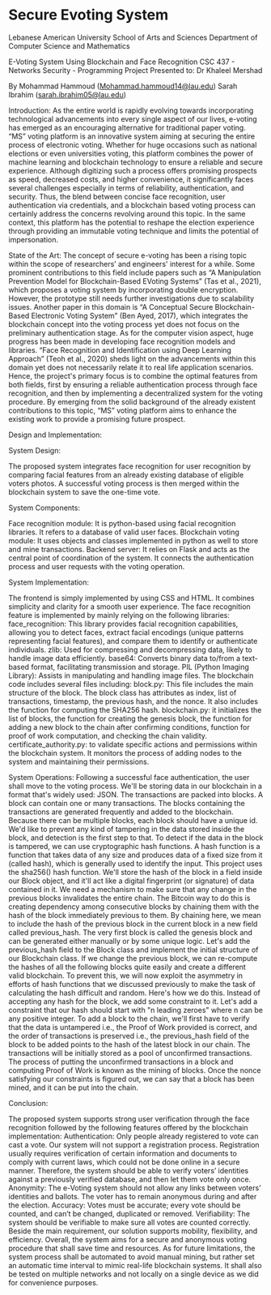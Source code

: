 # Secure Evoting System

 

 Lebanese American University
School of Arts and Sciences
Department of Computer Science and Mathematics

E-Voting System Using Blockchain and Face Recognition
CSC 437 - Networks Security - Programming Project
Presented to: Dr Khaleel Mershad

By
Mohammad Hammoud (Mohammad.hammoud14@lau.edu) 
Sarah Ibrahim (sarah.ibrahim05@lau.edu)















Introduction:
As the entire world is rapidly evolving towards incorporating technological advancements into every single aspect of our lives, e-voting has emerged as an encouraging alternative for traditional paper voting. “MS” voting platform is an innovative system aiming at securing the entire process of electronic voting. Whether for huge occasions such as national elections or even universities voting, this platform combines the power of machine learning and blockchain technology to ensure a reliable and secure experience. Although digitizing such a process offers promising prospects as speed, decreased costs, and higher convenience, it significantly faces several challenges especially in terms of reliability, authentication, and security. Thus, the blend between concise face recognition, user authentication via credentials, and a blockchain based voting process can certainly address the concerns revolving around this topic. In the same context, this platform has the potential to reshape the election experience through providing an immutable voting technique and limits the potential of impersonation. 

State of the Art:
The concept of secure e-voting has been a rising topic within the scope of researchers’ and engineers' interest for a while. Some prominent contributions to this field include papers such as “A Manipulation Prevention Model for Blockchain-Based EVoting Systems” (Tas et al., 2021), which proposes a voting system by incorporating double encryption. However, the prototype still needs further investigations due to scalability issues. Another paper in this domain is “A Conceptual Secure Blockchain-Based Electronic Voting System” (Ben Ayed, 2017), which integrates the blockchain concept into the voting process yet does not focus on the preliminary authentication stage. As for the computer vision aspect, huge progress has been made in developing face recognition models and libraries. “Face Recognition and Identification using Deep Learning Approach” (Teoh et al., 2020) sheds light on the advancements within this domain yet does not necessarily relate it to real life application scenarios. Hence, the project's primary focus is to combine the optimal features from both fields, first by ensuring a reliable authentication process through face recognition, and then by implementing a decentralized system for the voting procedure. By emerging from the solid background of the already existent contributions to this topic, “MS” voting platform aims to enhance the existing work to provide a promising future prospect.








Design and Implementation:

System Design:


The proposed system integrates face recognition for user recognition by comparing facial features from an already existing database of eligible voters photos. A successful voting process is then merged within the blockchain system to save the one-time vote.


System Components:

Face recognition module:
It is python-based using facial recognition libraries. It refers to a database of valid user faces.
Blockchain voting module: 
It uses objects and classes implemented in python as well to store and mine transactions.
Backend server:
It relies on Flask and acts as the central point of coordination of the system. It connects the authentication process and user requests with the voting operation.


System Implementation:

The frontend is simply implemented by using CSS and HTML. It combines simplicity and clarity for a smooth user experience.
The face recognition feature is implemented by mainly relying on the following libraries:
face_recognition: This library provides facial recognition capabilities, allowing you to detect faces, extract facial encodings (unique patterns representing facial features), and compare them to identify or authenticate individuals.
zlib: Used for compressing and decompressing data, likely to handle image data efficiently.
base64: Converts binary data to/from a text-based format, facilitating transmission and storage.
PIL (Python Imaging Library): Assists in manipulating and handling image files.
The blockchain code includes several files including:
block.py: This file includes the main structure of the block. The block class has attributes as index, list of transactions, timestamp, the previous hash, and the nonce. It also includes the function for computing the SHA256 hash.
blockchain.py: it initializes the list of blocks, the function for creating the genesis block, the function for adding a new block to the chain after confirming conditions, function for proof of work computation, and checking the chain validity.
certificate_authority.py: to validate specific actions and permissions within the blockchain system. It monitors the process of adding nodes to the system and maintaining their permissions.


System Operations:
Following a successful face authentication, the user shall move to the voting process. We'll be storing data in our blockchain in a format that's widely used: JSON. 
The transactions are packed into blocks. A block can contain one or many transactions. The blocks containing the transactions are generated frequently and added to the blockchain. Because there can be multiple blocks, each block should have a unique id.
We'd like to prevent any kind of tampering in the data stored inside the block, and detection is the first step to that. To detect if the data in the block is tampered, we can use cryptographic hash functions.
A hash function is a function that takes data of any size and produces data of a fixed size from it (called hash), which is generally used to identify the input. This project uses the sha256() hash function. We'll store the hash of the block in a field inside our Block object, and it'll act like a digital fingerprint (or signature) of data contained in it.
We need a mechanism to make sure that any change in the previous blocks invalidates the entire chain. The Bitcoin way to do this is creating dependency among consecutive blocks by chaining them with the hash of the block immediately previous to them. By chaining here, we mean to include the hash of the previous block in the current block in a new field called previous_hash.
The very first block is called the genesis block and can be generated either manually or by some unique logic. Let's add the previous_hash field to the Block class and implement the initial structure of our Blockchain class.
If we change the previous block, we can re-compute the hashes of all the following blocks quite easily and create a different valid blockchain. To prevent this, we will now exploit the asymmetry in efforts of hash functions that we discussed previously to make the task of calculating the hash difficult and random. Here's how we do this. Instead of accepting any hash for the block, we add some constraint to it. Let's add a constraint that our hash should start with "n leading zeroes" where n can be any positive integer.
To add a block to the chain, we'll first have to verify that the data is untampered i.e., the Proof of Work provided is correct, and the order of transactions is preserved i.e., the previous_hash field of the block to be added points to the hash of the latest block in our chain.
The transactions will be initially stored as a pool of unconfirmed transactions. The process of putting the unconfirmed transactions in a block and computing Proof of Work is known as the mining of blocks. Once the nonce satisfying our constraints is figured out, we can say that a block has been mined, and it can be put into the chain.


Conclusion:

The proposed system supports strong user verification through the face recognition followed by the following features offered by the blockchain implementation:
Authentication: Only people already registered to vote can cast a vote. Our system will not support a registration process. Registration usually requires verification of certain information and documents to comply with current laws, which could not be done online in a secure manner. Therefore, the system should be able to verify voters’ identities against a previously verified database, and then let them vote only once.
Anonymity: The e-Voting system should not allow any links between voters’ identities and ballots. The voter has to remain anonymous during and after the election.
Accuracy: Votes must be accurate; every vote should be counted, and can’t be changed, duplicated or removed.
Verifiability: The system should be verifiable to make sure all votes are counted correctly. Beside the main requirement, our solution supports mobility, flexibility, and efficiency.
Overall, the system aims for a secure and anonymous voting procedure that shall save time and resources. As for future limitations, the system process shall be automated to avoid manual mining, but rather set an automatic time interval to mimic real-life blockchain systems. It shall also be tested on multiple networks and not locally on a single device as we did for convenience purposes.
